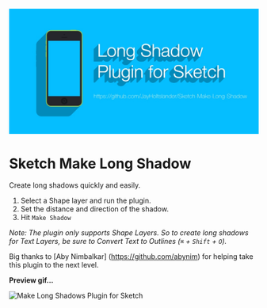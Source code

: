 ![Make Long Shadows Plugin for Sketch](splash.jpg)

Sketch Make Long Shadow
==========================

Create long shadows quickly and easily.

1. Select a Shape layer and run the plugin.
2. Set the distance and direction of the shadow.
3. Hit `Make Shadow`

_Note: The plugin only supports Shape Layers. So to create long shadows for Text Layers, be sure to Convert Text to Outlines (`⌘` + `Shift` + `O`)._

Big thanks to [Aby Nimbalkar] (https://github.com/abynim) for helping take this plugin to the next level.

**Preview gif...**

![Make Long Shadows Plugin for Sketch](preview.gif)
